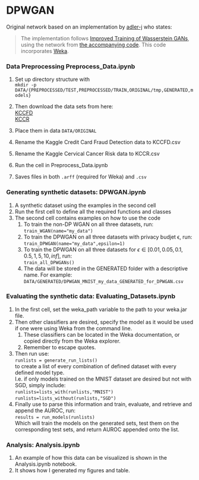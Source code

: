 # DPWGAN
Original network based on an implementation by [adler-j](https://github.com/adler-j/minimal_wgan) who states:<br>
> The implementation follows [Improved Training of Wasserstein GANs](https://arxiv.org/abs/1704.00028), using the network from [the accompanying code](https://github.com/igul222/improved_wgan_training).
This code incorporates [Weka](https://www.cs.waikato.ac.nz/ml/weka/).

### Data Preprocessing Preprocess_Data.ipynb
1. Set up directory structure with<br>
`mkdir -p DATA/{PREPROCESSED/TEST,PREPROCESSED/TRAIN,ORIGINAL/tmp,GENERATED,models}`

1. Then download the data sets from here:<br>
[KCCFD](https://www.kaggle.com/mlg-ulb/creditcardfraud#creditcard.csv)<br>
[KCCR](https://www.kaggle.com/loveall/cervical-cancer-risk-classification)
1. Place them in data `DATA/ORIGINAL`
1. Rename the Kaggle Credit Card Fraud Detection data to KCCFD.csv
1. Rename the Kaggle Cervical Cancer Risk data to KCCR.csv
1. Run the cell in Preprocess_Data.ipynb
  1. Saves files in both `.arff` (required for Weka) and `.csv`

### Generating synthetic datasets: DPWGAN.ipynb
1. A synthetic dataset using the examples in the second cell
1. Run the first cell to define all the required functions and classes
1. The second cell contains examples on how to use the code
    1. To train the non-DP WGAN on all three datasets, run:<br>
    `train_WGAN(name="my_data")`<br>
    1. To train the DPWGAN on all three datasets with privacy budjet ϵ, run:<br>
    `train_DPWGAN(name="my_data",epsilon=1)`<br>
    1. To train the DPWGAN on all three datasets for $ϵ ∈ [0.01, 0.05, 0.1, 0.5, 1, 5, 10, inf]$, run:<br>
    `train_all_DPWGANs()`<br>
    1. The data will be stored in the GENERATED folder with a descriptive name. For example:<br>
    `DATA/GENERATED/DPWGAN_MNIST_my_data_GENERATED_for_DPWGAN.csv`


### Evaluating the synthetic data: Evaluating_Datasets.ipynb

1. In the first cell, set the weka_path variable to the path to your weka.jar file.
1. Then other classifiers are desired, specify the model as it would be used if one were using Weka from the command line.
    1. These classifiers can be located in the Weka documentation, or copied directly from the Weka explorer.
    1. Remember to escape quotes.
1. Then run use:<br>
`runlists = generate_run_lists()`<br>
to create a list of every combination of defined dataset with every defined model type.<br>
I.e. if only models trained on the MNIST dataset are desired but not with SGD, simply include:<br>
`runlists=lists_with(runlists,"MNIST")`<br>
`runlists=lists_without(runlists,"SGD")`
1. Finally use to parse this information and train, evaluate, and retrieve and append the AUROC, run:<br>
`results = run_models(runlists)`<br>
Which will train the models on the generated sets, test them on the corresponding test sets, and return AUROC appended onto the list.

### Analysis: Analysis.ipynb
1. An example of how this data can be visualized is shown in the Analysis.ipynb notebook.
1. It shows how I generated my figures and table.
